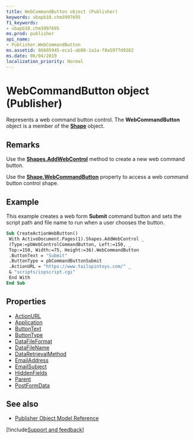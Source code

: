 ```yaml
---
title: WebCommandButton object (Publisher)
keywords: vbapb10.chm3997695
f1_keywords:
- vbapb10.chm3997695
ms.prod: publisher
api_name:
- Publisher.WebCommandButton
ms.assetid: 86605945-eca1-ab80-1a1a-f8a5977d9282
ms.date: 06/04/2019
localization_priority: Normal
---
```



# WebCommandButton object (Publisher)

Represents a web command button control. The **WebCommandButton** object is a member of the **[Shape](publisher.shape.md)** object.
 
## Remarks

Use the **[Shapes.AddWebControl](Publisher.Shapes.AddWebControl.md)** method to create a new web command button. 

Use the **[Shape.WebCommandButton](Publisher.Shape.WebCommandButton.md)** property to access a web command button control shape. 

## Example

This example creates a web form **Submit** command button and sets the script path and file name to run when a user chooses the button.
 
```vb
Sub CreateActionWebButton() 
 With ActiveDocument.Pages(1).Shapes.AddWebControl _ 
 (Type:=pbWebControlCommandButton, Left:=150, _ 
 Top:=150, Width:=75, Height:=36).WebCommandButton 
 .ButtonText = "Submit" 
 .ButtonType = pbCommandButtonSubmit 
 .ActionURL = "https://www.tailspintoys.com/" _ 
 & "scripts/ispscript.cgi" 
 End With 
End Sub
```


## Properties

- [ActionURL](Publisher.WebCommandButton.ActionURL.md)
- [Application](Publisher.WebCommandButton.Application.md)
- [ButtonText](Publisher.WebCommandButton.ButtonText.md)
- [ButtonType](Publisher.WebCommandButton.ButtonType.md)
- [DataFileFormat](Publisher.WebCommandButton.DataFileFormat.md)
- [DataFileName](Publisher.WebCommandButton.DataFileName.md)
- [DataRetrievalMethod](Publisher.WebCommandButton.DataRetrievalMethod.md)
- [EmailAddress](Publisher.WebCommandButton.EmailAddress.md)
- [EmailSubject](Publisher.WebCommandButton.EmailSubject.md)
- [HiddenFields](Publisher.WebCommandButton.HiddenFields.md)
- [Parent](Publisher.WebCommandButton.Parent.md)
- [PostFormData](Publisher.WebCommandButton.PostFormData.md)

## See also

- [Publisher Object Model Reference](overview/publisher/object-model.md)



[!include[Support and feedback](~/includes/feedback-boilerplate.md)]